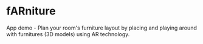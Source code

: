 # fARniture
App demo - Plan your room's furniture layout by placing and playing around with furnitures (3D models) using AR technology.
